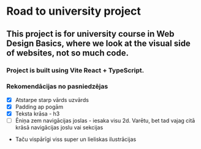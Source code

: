 # Road to university project

## This project is for university course in Web Design Basics, where we look at the visual side of websites, not so much code.

### Project is built using Vite React + TypeScript.

### Rekomendācijas no pasniedzējas
- [x] Atstarpe starp vārds uzvārds
- [x] Padding ap pogām
- [x] Teksta krāsa - h3
- [ ] Ēniņa zem navigācijas joslas - iesaka visu 2d. Varētu, bet tad vajag citā krāsā navigācijas joslu vai sekcijas
- Taču vispārīgi viss super un lieliskas ilustrācijas

